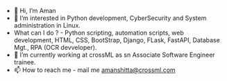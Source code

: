 - 👋 Hi, I’m Aman
- 👀 I’m interested in Python development, CyberSecurity and System administration in Linux.
- What can I do ? - Python scripting, automation scripts, web development, HTML, CSS, BootStrap, Django, FLask, FastAPI, Database Mgt., RPA (OCR devveloper).
- 🌱 I’m currently working at crossML as sn Associate Software Engineer trainee.
- 📫 How to reach me - mail me amanshitta@crossml.com

<!---
amanshitta-crossml/amanshitta-crossml is a ✨ special ✨ repository because its `README.md` (this file) appears on your GitHub profile.
You can click the Preview link to take a look at your changes.
--->
